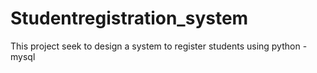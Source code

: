 # Studentregistration_system
This project seek to design a system to register students using python - mysql

